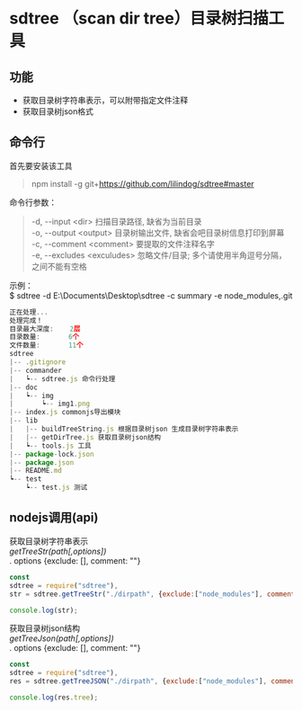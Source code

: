 # sdtree （scan dir tree）目录树扫描工具

## 功能
* 获取目录树字符串表示，可以附带指定文件注释
* 获取目录树json格式

## 命令行

首先要安装该工具
> npm install -g git+https://github.com/lilindog/sdtree#master

命令行参数：
>-d, --input    \<dir>        扫描目录路径, 缺省为当前目录<br>
>-o, --output   \<output>     目录树输出文件, 缺省会吧目录树信息打印到屏幕<br>
>-c, --comment  \<comment>    要提取的文件注释名字<br>
>-e, --excludes \<exculudes>  忽略文件/目录; 多个请使用半角逗号分隔，之间不能有空格

示例：<br>
$ sdtree -d E:\Documents\Desktop\sdtree -c summary -e node_modules,.git
```js
正在处理...
处理完成！
目录最大深度:    2层
目录数量:       6个
文件数量:       11个
sdtree
|-- .gitignore
|-- commander
|   ┕-- sdtree.js 命令行处理
|-- doc
|   ┕-- img
|       ┕-- img1.png
|-- index.js commonjs导出模块
|-- lib
|   |-- buildTreeString.js 根据目录树json 生成目录树字符串表示
|   |-- getDirTree.js 获取目录树json结构
|   ┕-- tools.js 工具
|-- package-lock.json
|-- package.json
|-- README.md
┕-- test
    ┕-- test.js 测试
```
## nodejs调用(api)

获取目录树字符串表示<br>
*getTreeStr(path[,options])*<br>
. options {exclude: [], comment: ""}
```js
const
sdtree = require("sdtree"),
str = sdtree.getTreeStr("./dirpath", {exclude:["node_modules"], comment: "summary"});

console.log(str); 
```

获取目录树json结构<br>
*getTreeJson(path[,options])*<br>
. options {exclude: [], comment: ""}
```js
const 
sdtree = require("sdtree"),
res = sdtree.getTreeJSON("./dirpath", {exclude:["node_modules"], comment: "summary"});

console.log(res.tree);
```

>>